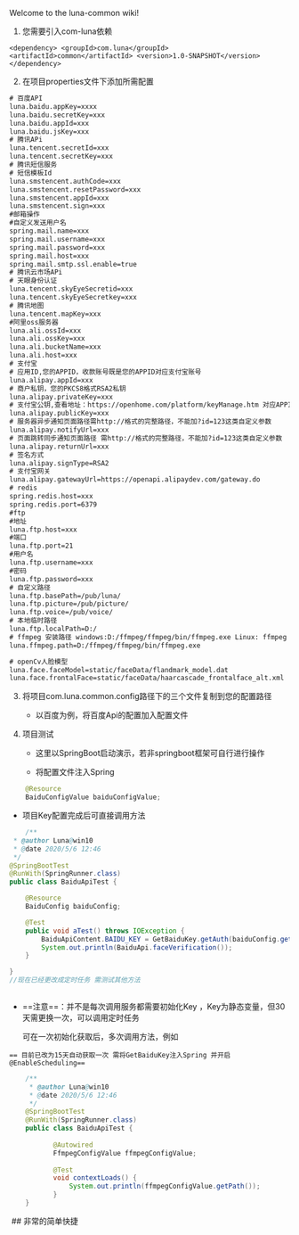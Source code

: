 Welcome to the luna-common wiki!

 1. 您需要引入com-luna依赖

`<dependency>
    <groupId>com.luna</groupId>
    <artifactId>common</artifactId>
    <version>1.0-SNAPSHOT</version>
</dependency>` 

 2. 在项目properties文件下添加所需配置

  ```xml
# 百度API
luna.baidu.appKey=xxxx
luna.baidu.secretKey=xxx
luna.baidu.appId=xxx
luna.baidu.jsKey=xxx
# 腾讯APi
luna.tencent.secretId=xxx
luna.tencent.secretKey=xxx
# 腾讯短信服务
# 短信模板Id
luna.smstencent.authCode=xxx
luna.smstencent.resetPassword=xxx
luna.smstencent.appId=xxx
luna.smstencent.sign=xxx
#邮箱操作
#自定义发送用户名
spring.mail.name=xxx
spring.mail.username=xxx
spring.mail.password=xxx
spring.mail.host=xxx
spring.mail.smtp.ssl.enable=true
# 腾讯云市场APi
# 天眼身份认证
luna.tencent.skyEyeSecretid=xxx
luna.tencent.skyEyeSecretkey=xxx
# 腾讯地图
luna.tencent.mapKey=xxx
#阿里oss服务器
luna.ali.ossId=xxx
luna.ali.ossKey=xxx
luna.ali.bucketName=xxx
luna.ali.host=xxx
# 支付宝
# 应用ID,您的APPID，收款账号既是您的APPID对应支付宝账号
luna.alipay.appId=xxx
# 商户私钥，您的PKCS8格式RSA2私钥
luna.alipay.privateKey=xxx
# 支付宝公钥,查看地址：https://openhome.com/platform/keyManage.htm 对应APPID下的支付宝公钥。
luna.alipay.publicKey=xxx
# 服务器异步通知页面路径需http://格式的完整路径，不能加?id=123这类自定义参数
luna.alipay.notifyUrl=xxx
# 页面跳转同步通知页面路径 需http://格式的完整路径，不能加?id=123这类自定义参数
luna.alipay.returnUrl=xxx
# 签名方式
luna.alipay.signType=RSA2
# 支付宝网关
luna.alipay.gatewayUrl=https://openapi.alipaydev.com/gateway.do
# redis
spring.redis.host=xxx
spring.redis.port=6379
#ftp
#地址
luna.ftp.host=xxx
#端口
luna.ftp.port=21
#用户名
luna.ftp.username=xxx
#密码
luna.ftp.password=xxx
# 自定义路径
luna.ftp.basePath=/pub/luna/
luna.ftp.picture=/pub/picture/
luna.ftp.voice=/pub/voice/
# 本地临时路径
luna.ftp.localPath=D:/
# ffmpeg 安装路径 windows:D:/ffmpeg/ffmpeg/bin/ffmpeg.exe Linux: ffmpeg
luna.ffmpeg.path=D:/ffmpeg/ffmpeg/bin/ffmpeg.exe

# openCv人脸模型
luna.face.faceModel=static/faceData/flandmark_model.dat
luna.face.frontalFace=static/faceData/haarcascade_frontalface_alt.xml
  ```

  

3. 将项目com.luna.common.config路径下的三个文件复制到您的配置路径

   - 以百度为例，将百度Api的配置加入配置文件

4. 项目测试

   - 这里以SpringBoot启动演示，若非springboot框架可自行进行操作

   - 将配置文件注入Spring

 ```java
     @Resource
     BaiduConfigValue baiduConfigValue;
 ```

   - 项目Key配置完成后可直接调用方法

```java
    /**
 * @author Luna@win10
 * @date 2020/5/6 12:46
 */
@SpringBootTest
@RunWith(SpringRunner.class)
public class BaiduApiTest {

	@Resource
	BaiduConfig baiduConfig;

	@Test
	public void aTest() throws IOException {
		BaiduApiContent.BAIDU_KEY = GetBaiduKey.getAuth(baiduConfig.getAppKey(), baiduConfig.getSecretKey());
		System.out.println(BaiduApi.faceVerification());
	}

}
//现在已经更改成定时任务 需测试其他方法
     
```

   - ==注意==：并不是每次调用服务都需要初始化Key ，Key为静态变量，但30天需更换一次，可以调用定时任务

     可在一次初始化获取后，多次调用方法，例如
     
    == 目前已改为15天自动获取一次 需将GetBaiduKey注入Spring 并开启 @EnableScheduling==

 ```java
     /**
      * @author Luna@win10
      * @date 2020/5/6 12:46
      */
     @SpringBootTest
     @RunWith(SpringRunner.class)
     public class BaiduApiTest {
     
     	    @Autowired
            FfmpegConfigValue ffmpegConfigValue;
        
            @Test
            void contextLoads() {
                System.out.println(ffmpegConfigValue.getPath());
            }
     }
 ```

​     ## 非常的简单快捷

